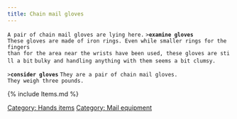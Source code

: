 ```yaml
---
title: Chain mail gloves
---
```


`A pair of chain mail gloves are lying here.`
`>`**`examine gloves`**
`These gloves are made of iron rings. Even while smaller rings for the fingers `
`than for the area near the wrists have been used, these gloves are still a bit`
`bulky and handling anything with them seems a bit clumsy.`

`>`**`consider gloves`**
`They are a pair of chain mail gloves.`
`They weigh three pounds.`

{% include Items.md %}

[Category: Hands items](Category:_Hands_items "wikilink") [Category:
Mail equipment](Category:_Mail_equipment "wikilink")